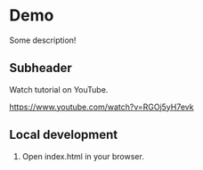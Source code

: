 # Demo

Some description!

## Subheader

Watch tutorial on YouTube. 


https://www.youtube.com/watch?v=RGOj5yH7evk


## Local development

1. Open index.html in your browser.